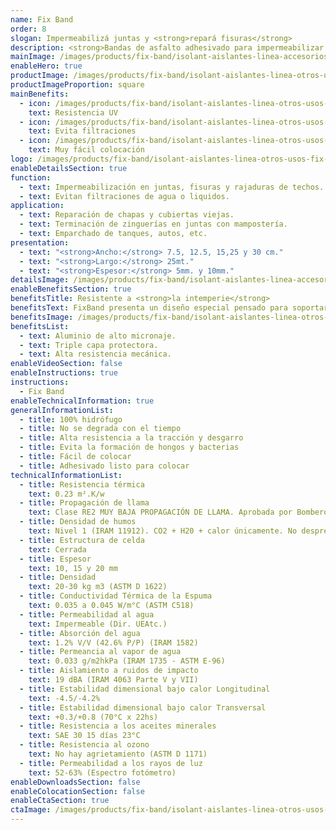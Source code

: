 ```yaml
---
name: Fix Band
order: 8
slogan: Impermeabilizá juntas y <strong>repará fisuras</strong>
description: <strong>Bandas de asfalto adhesivado para impermeabilizar juntas y reparar fisuras.</strong>
mainImage: /images/products/fix-band/isolant-aislantes-linea-accesorios-fix-band-imagen-principal.jpg
enableHero: true
productImage: /images/products/fix-band/isolant-aislantes-linea-otros-usos-fix-band-producto-rollo.png
productImageProportion: square
mainBenefits:
  - icon: /images/products/fix-band/isolant-aislantes-linea-otros-usos-fix-band-beneficio-1.svg
    text: Resistencia UV
  - icon: /images/products/fix-band/isolant-aislantes-linea-otros-usos-fix-band-beneficio-2.svg
    text: Evita filtraciones
  - icon: /images/products/fix-band/isolant-aislantes-linea-otros-usos-fix-band-beneficio-3.svg
    text: Muy fácil colocación
logo: /images/products/fix-band/isolant-aislantes-linea-otros-usos-fix-band-producto-logo.jpg
enableDetailsSection: true
function:
  - text: Impermeabilización en juntas, fisuras y rajaduras de techos.
  - text: Evitan filtraciones de agua o liquidos.
application:
  - text: Reparación de chapas y cubiertas viejas.
  - text: Terminación de zinguerías en juntas con mampostería.
  - text: Emparchado de tanques, autos, etc.
presentation:
  - text: "<strong>Ancho:</strong> 7.5, 12.5, 15,25 y 30 cm."
  - text: "<strong>Largo:</strong> 25mt."
  - text: "<strong>Espesor:</strong> 5mm. y 10mm."
detailsImage: /images/products/fix-band/isolant-aislantes-linea-accesorios-fix-band-imagen-detalle.jpg
enableBenefitsSection: true
benefitsTitle: Resistente a <strong>la intemperie</strong>
benefitsText: FixBand presenta un diseño especial pensado para soportar las inclemencias de los elementos naturales. Gracias a su triple capa y aluminio de alto micronaje, soporta la acción de rayos UV y agua de lluvia.
benefitsImage: /images/products/fix-band/isolant-aislantes-linea-otros-usos-fix-band-beneficio-exclusivo.jpg
benefitsList:
  - text: Aluminio de alto micronaje.
  - text: Triple capa protectora.
  - text: Alta resistencia mecánica.
enableVideoSection: false
enableInstructions: true
instructions:
  - Fix Band
enableTechnicalInformation: true
generalInformationList:
  - title: 100% hidrófugo
  - title: No se degrada con el tiempo
  - title: Alta resistencia a la tracción y desgarro
  - title: Evita la formación de hongos y bacterias
  - title: Fácil de colocar
  - title: Adhesivado listo para colocar
technicalInformationList:
  - title: Resistencia térmica
    text: 0.23 m².K/w
  - title: Propagación de llama
    text: Clase RE2 MUY BAJA PROPAGACIÓN DE LLAMA. Aprobada por Bomberos Argentina.
  - title: Densidad de humos
    text: Nivel 1 (IRAM 11912). CO2 + H20 + calor únicamente. No desprende gases envenenantes.
  - title: Estructura de celda
    text: Cerrada
  - title: Espesor
    text: 10, 15 y 20 mm
  - title: Densidad
    text: 20-30 kg m3 (ASTM D 1622)
  - title: Conductividad Térmica de la Espuma
    text: 0.035 a 0.045 W/m°C (ASTM C518)
  - title: Permeabilidad al agua
    text: Impermeable (Dir. UEAtc.)
  - title: Absorción del agua
    text: 1.2% V/V (42.6% P/P) (IRAM 1582)
  - title: Permeancia al vapor de agua
    text: 0.033 g/m2hkPa (IRAM 1735 - ASTM E-96)
  - title: Aislamiento a ruidos de impacto
    text: 19 dBA (IRAM 4063 Parte V y VII)
  - title: Estabilidad dimensional bajo calor Longitudinal
    text: -4.5/-4.2%
  - title: Estabilidad dimensional bajo calor Transversal
    text: +0.3/+0.8 (70°C x 22hs)
  - title: Resistencia a los aceites minerales
    text: SAE 30 15 días 23°C
  - title: Resistencia al ozono
    text: No hay agrietamiento (ASTM D 1171)
  - title: Permeabilidad a los rayos de luz
    text: 52-63% (Espectro fotómetro)
enableDownloadsSection: false
enableColocationSection: false
enableCtaSection: true
ctaImage: /images/products/fix-band/isolant-aislantes-linea-otros-usos-fix-band-cta.jpg
---
```

